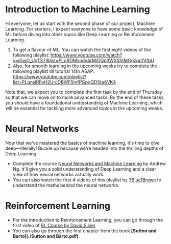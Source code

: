 # Introduction to Machine Learning
Hi everyone, let us start with the second phase of our project, Machine Learning.
For starters, I expect everyone to have some basic knowledge of ML before diving into other topics like Deep Learning or Reinforcement Learning.
1. To get a flavour of ML, You can watch the first eight videos of the following playlist: https://www.youtube.com/watch?v=jGwO_UgTS7I&list=PLoROMvodv4rMiGQp3WXShtMGgzqpfVfbU
2. Also, for smooth learning in the upcoming weeks try to complete the following playlist till tutorial 14th ASAP: https://www.youtube.com/playlist?list=PLqnslRFeH2UrcDBWF5mfPGpqQDSta6VK4
   
Note that, we expect you to complete the first task by the end of Thursday so that we can move on to more advanced tasks.
By the end of these tasks, you should have a foundational understanding of Machine Learning, which will be essential for tackling more advanced topics in the upcoming weeks.

# Neural Networks 

Now that we've mastered the basics of machine learning, it's time to dive deep—literally! Buckle up because we're headed into the thrilling depths of Deep Learning

- Complete the course [Neural Networks and Machine Learning](https://www.youtube.com/watch?v=CS4cs9xVecg&list=PLkDaE6sCZn6Ec-XTbcX1uRg2_u4xOEky0) by Andrew Ng.
It'll give you a solid understanding of Deep Learning and a clear view of how neural networks actually work.
- You can also watch the first 4 videos of this playlist by [3Blue1Brown](https://www.youtube.com/playlist?list=PLZHQObOWTQDNU6R1_67000Dx_ZCJB-3pi) to understand the maths behind the neural networks.

# Reinforcement Learning
- For the introduction to Reinforcement Learning, you can go through the first video of [RL Course by David Silver](https://www.youtube.com/watch?v=2pWv7GOvuf0&list=PLqYmG7hTraZDM-OYHWgPebj2MfCFzFObQ)
- You can also go through the first chapter from the book **[Sutton and Barto](./Sutton and Barto.pdf)**.





